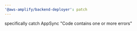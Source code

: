 ```yaml
---
'@aws-amplify/backend-deployer': patch
---
```


specifically catch AppSync "Code contains one or more errors"

